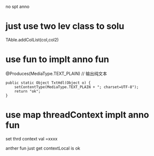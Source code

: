
no spt anno


# just use two lev class to solu 


TAble.addColList(col,col2)


# use fun to implt anno fun
@Produces(MediaType.TEXT_PLAIN) // 输出纯文本

    public static Object TxtHdl(Object o) {
        setContentType(MediaType.TEXT_PLAIN + "; charset=UTF-8");
        return "ok";
    }


# use map threadContext implt anno fun


set thrd context val =xxxx


anther fun just get contextLocal is ok
